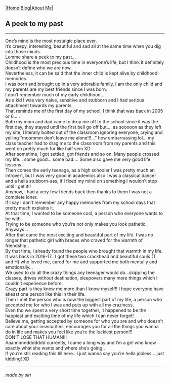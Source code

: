 |[Home](README.md)|[Blog](Blog.md)|[About Me](about.md)|

## A peek to my past
---
One’s mind is the most nostalgic place ever.
<br>It’s creepy, interesting, beautiful and sad all at the same time
when you dig into those minds.
<br>
Lemme share a peek to my past…
<br>Childhood is the most precious time in everyone’s life, but I
think it definitely doesn’t define who we are now.
<br>Nevertheless, it can be said that the inner child is kept alive by 
childhood memories.
<br>
I was born and brought up in a very adorable family, I am the 
only child and my parents are my best friends since I was 
born.
<br>I don’t remember much of my early childhood…
<br>As a kid I was very naive, sensitive and stubborn and I had 
serious attachment towards my parents.
<br>That reminds me of the first day of my school, I think that was 
back in 2005 or 6…..
<br>Both my mom and dad came to drop me off to the school 
since it was the first day, they stayed until the first bell go off 
but…. as sooooon as they left my site, I literally bolted out of 
the classroom ignoring everyone, crying and yelling 
“moommm don’t leave me alone!!!...” how embarrassing
lol… my class teacher had to drag me to the classroom from 
my parents and this went on pretty much for like half sem XD
<br>After sometime, I got settled, got friends and so on.
Many people crossed my life… some good… some bad…. 
Some also gave me very good life lessons.
<br>
Then comes the early teenage, as a high schooler I was pretty 
much an introvert, but I was very good in academics also I
was a classical dancer and a hella stubborn-ass, if I fixed my 
mind on something I wouldn’t stop until I get it!!
<br>Anyhow, I had a very few friends back then thanks to them I
was not a complete loner.
<br>If I say I don’t remember any happy memories from my 
school days that pretty much explains it.
<br>At that time, I wanted to be someone cool, a person who 
everyone wants to be with.
<br>Trying to be someone who you’re not only makes you look 
pathetic. Anyways…
<br>
After that came the most exciting and beautiful part of my 
life. I was no longer that pathetic girl with braces who craved 
for the warmth of friendship..
<br>By that time, I already found the people who brought that 
warmth in my life.
<br>It was back in 2016-17.. I got these two crackhead and 
beautiful souls (T and H) who loved me, cared for me and 
supported me both mentally and emotionally…
<br>We used to do all the crazy things any teenager would 
do…skipping the classes, drives without destination, 
sleepovers many more things which I couldn’t experience 
before.
<br>Crazy part is they know me more than I know myself!!
I hope everyone have atleast one person like this in their life.
<br>
Then I met the person who is now the biggest part of my life, 
a person who accepted me for who I was and puts up with all 
my craziness.
<br>Even tho we spent a very short time together, it happened to 
be the happiest and exciting time of my life which I can never 
forget!
<br>Believe me, getting accepted by someone for who you are and 
who doesn’t care about your insecurities, encourages you for 
all the things you wanna do in life and makes you feel like 
you’re the luckiest person!!!
<br>DON’T LOSE THAT HUMAN!!!
<br>
Aaannnnnddddddd currently, I came a long way and I’m a girl 
who know exactly what she wants and where she’s going..
<br>If you’re still reading this till here.. I just wanna say you’re 
hella jobless… just kidding! XD


---
###### made by siri
